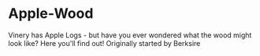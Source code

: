 # Apple-Wood
Vinery has Apple Logs - but have you ever wondered what the wood might look like? Here you'll find out! Originally started by Berksire
